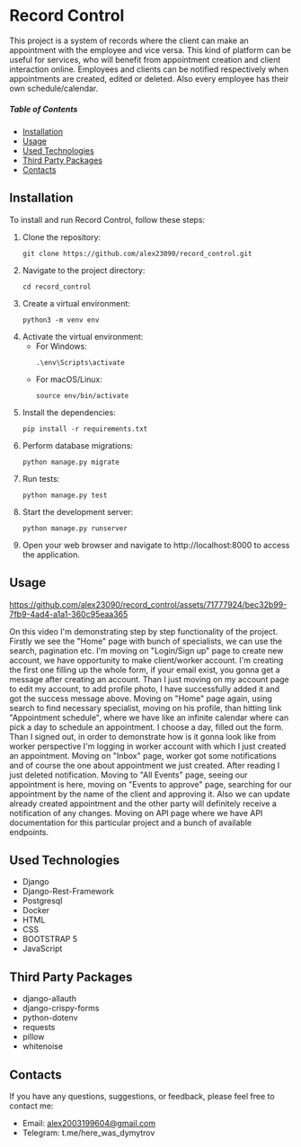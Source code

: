 # Record Control
This project is a system of records where the client can make an
appointment with the employee and vice versa. This kind of
platform can be useful for services, who will benefit from
appointment creation and client interaction online. Employees and
clients can be notified respectively when appointments are created,
edited or deleted. Also every employee has their own schedule/calendar.


##### Table of Contents
- [Installation](#installation)<br />
- [Usage](#usage)<br />
- [Used Technologies](#used-technologies)<br />
- [Third Party Packages](#third-party-packages)<br /> 
- [Contacts](#contacts)


## Installation
To install and run Record Control, follow these steps:
1. Clone the repository:
   ```
   git clone https://github.com/alex23090/record_control.git
   ```
2. Navigate to the project directory:
   ```
   cd record_control
   ```
3. Create a virtual environment:
   ```
   python3 -m venv env
   ```
4. Activate the virtual environment:
   * For Windows:
     ```
     .\env\Scripts\activate
     ```
   * For macOS/Linux:
     ```
     source env/bin/activate
     ```
5. Install the dependencies:
   ```
   pip install -r requirements.txt
   ```
6. Perform database migrations:
   ```
   python manage.py migrate
   ```
7. Run tests:
   ```
   python manage.py test
   ```
8. Start the development server:
   ```
   python manage.py runserver
   ```
9. Open your web browser and navigate to http://localhost:8000 to access the application.


## Usage


https://github.com/alex23090/record_control/assets/71777924/bec32b99-7fb9-4ad4-a1a1-360c95eaa365


On this video I'm demonstrating step by step functionality of the project. Firstly we see the "Home" page with bunch of specialists, we can use the search, pagination etc. I'm moving on "Login/Sign up" page to create new account, we have opportunity to make client/worker account. I'm creating the first one filling up the whole form, if your email exist, you gonna get a message after creating an account. Than I just moving on my account page to edit my account, to add profile photo, I have successfully added it and got the success message above. Moving on "Home" page again, using search to find necessary specialist, moving on his profile, than hitting link "Appointment schedule",  where we have like an infinite calendar where can pick a day to schedule an appointment. I choose a day, filled out the form. Than I signed out, in order to demonstrate how is it gonna look like from worker perspective I'm logging in worker account with which I just created an appointment. Moving on "Inbox" page, worker got some notifications and of course the one about appointment we just created. After reading I just deleted notification. Moving to "All Events" page, seeing our appointment is here, moving on "Events to approve" page, searching for our appointment by the name of the client and approving it. Also we can update already created appointment and the other party will definitely receive a notification of any changes. Moving on API page  where we have API documentation for this particular project and a bunch of available endpoints.


## Used Technologies
  * Django
  * Django-Rest-Framework
  * Postgresql
  * Docker
  * HTML
  * CSS
  * BOOTSTRAP 5
  * JavaScript

## Third Party Packages
  * django-allauth
  * django-crispy-forms
  * python-dotenv
  * requests
  * pillow
  * whitenoise


## Contacts
If you have any questions, suggestions, or feedback, please feel free to contact me:
* Email: alex2003199604@gmail.com
* Telegram: t.me/here_was_dymytrov
